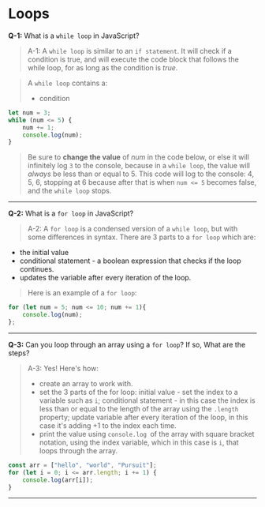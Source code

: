 # Loops

**Q-1:** What is a `while loop` in JavaScript?

> A-1: A `while loop` is similar to an `if statement`.  It will check if a condition is true, and will execute the code block that follows the while loop, for as long as the condition is _true_.

> A `while loop` contains a:
> * condition

```js
let num = 3;
while (num <= 5) {
    num += 1;
    console.log(num);
}
```
> Be sure to **change the value** of _num_ in the code below, or else it will infinitely log `3` to the console, because in a `while loop`, the value will _always_ be less than or equal to 5. This code will log to the console: 4, 5, 6, stopping at 6 because after that is when `num <= 5` becomes false, and the `while loop` stops.

---

**Q-2:** What is a `for loop` in JavaScript?

> A-2: A `for loop` is a condensed version of a `while loop`, but with some differences in syntax. There are 3 parts to a `for loop` which are:
* the initial value
* conditional statement - a boolean expression that checks if the loop continues.
* updates the variable after every iteration of the loop.

> Here is an example of a `for loop`:
```js
for (let num = 5; num <= 10; num += 1){
    console.log(num);
};
```

---

**Q-3:** Can you loop through an array using a `for loop`? If so, What are the steps?

> A-3: Yes! Here's how:
> * create an array to work with.
> * set the 3 parts of the for loop: initial value - set the index to a variable such as `i`; conditional statement - in this case the index is less than or equal to the length of the array using the `.length` property; update variable after every iteration of the loop, in this case it's adding +1 to the index each time.
> * print the value using `console.log `of the array with square bracket notation, using the index variable, which in this case is `i`, that loops through the array.

```js
const arr = ["hello", "world", "Pursuit"];
for (let i = 0; i <= arr.length; i += 1) {
    console.log(arr[i]);
}
```
---
